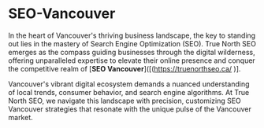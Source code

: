 # SEO-Vancouver
In the heart of Vancouver's thriving business landscape, the key to standing out lies in the mastery of Search Engine Optimization (SEO). True North SEO emerges as the compass guiding businesses through the digital wilderness, offering unparalleled expertise to elevate their online presence and conquer the competitive realm of [**SEO Vancouver**]([(https://truenorthseo.ca/
)].

Vancouver's vibrant digital ecosystem demands a nuanced understanding of local trends, consumer behavior, and search engine algorithms. At True North SEO, we navigate this landscape with precision, customizing SEO Vancouver strategies that resonate with the unique pulse of the Vancouver market.
